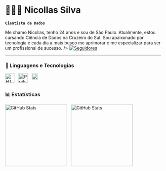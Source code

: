 # 👩🏻‍💻 Nicollas Silva

**`Cientista de Dados`**

Me chamo Nicollas, tenho 24 anos e sou de São Paulo. Atualmente, estou cursando Ciência de Dados na Cruzeiro do Sul. Sou apaixonado por tecnologia e cada dia a mais busco me aprimorar e me especializar para ser um profissional de sucesso.
        />
    </a>
    <a href="https://github.com/NicollasSilvaa/?tab=followers">
        <img 
            alt="Seguidores" 
            title="Me siga no GitHub" 
            src="https://custom-icon-badges.demolab.com/github/followers/NicollasSilvaa?color=236ad3&labelColor=1155ba&style=for-the-badge&logo=github&label=Seguidores&logoColor=white"
        />
    </a>
</p>

---

### 🤖 Linguagens e Tecnologias

<img 
    align="left" 
    alt="HTML"
    title="HTML" 
    width="30px" 
    style="padding-right: 10px;" 
    src="https://cdn.jsdelivr.net/gh/devicons/devicon@latest/icons/html5/html5-original.svg"
/>
<img 
    align="left" 
    alt="Python" 
    title="Python"
    width="30px" 
    style="padding-right: 10px;" 
    src="https://cdn.jsdelivr.net/gh/devicons/devicon@latest/icons/python/python-original.svg" 
/>
<img 
    align="left" 
    alt="Power Bi" 
    title="Power Bi"
    width="20px" 
    style="padding-right: 10px;" 
    src="https://github.com/microsoft/PowerBI-Icons/blob/main/SVG/Power-BI.svg" 
/>

<br/>
<br/>

### 📊 Estatísticas

<p>
  <img 
    align="left" 
    alt="GitHub Stats" 
    height="200" 
    style="padding-right: 10px;" 
    src="https://github-readme-stats.vercel.app/api?username=NicollasSilvaa&show_icons=true&theme=tokyonight&include_all_commits=true&locale=pt-br" 
  />

<img 
      align="left" 
      alt="GitHub Stats" 
      height="200" 
      src="https://github-readme-stats.vercel.app/api/top-langs/?username=NicollasSilvaa&theme=tokyonight&layout=compact&custom_title=Tecnologias&langs_count=9" 
  />

</p>
